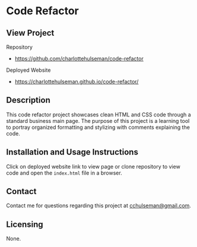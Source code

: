 # **Code Refactor**

## **View Project**
Repository
- https://github.com/charlottehulseman/code-refactor

Deployed Website
- https://charlottehulseman.github.io/code-refactor/

## **Description**
This code refactor project showcases clean HTML and CSS code through a standard business main page. The purpose of this project is a learning tool to portray organized formatting and stylizing with comments explaining the code.

## **Installation and Usage Instructions**
Click on deployed website link to view page or clone repository to view code and open the `index.html` file in a browser.

## **Contact**
Contact me for questions regarding this project at cchulseman@gmail.com.

## **Licensing**
None.